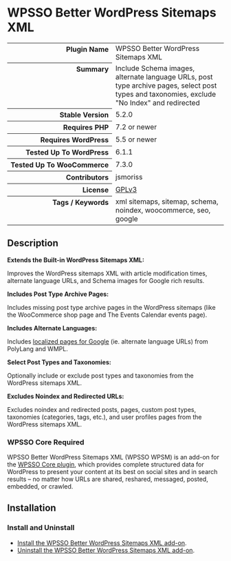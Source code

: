 <h1>WPSSO Better WordPress Sitemaps XML</h1>

<table>
<tr><th align="right" valign="top" nowrap>Plugin Name</th><td>WPSSO Better WordPress Sitemaps XML</td></tr>
<tr><th align="right" valign="top" nowrap>Summary</th><td>Include Schema images, alternate language URLs, post type archive pages, select post types and taxonomies, exclude &quot;No Index&quot; and redirected</td></tr>
<tr><th align="right" valign="top" nowrap>Stable Version</th><td>5.2.0</td></tr>
<tr><th align="right" valign="top" nowrap>Requires PHP</th><td>7.2 or newer</td></tr>
<tr><th align="right" valign="top" nowrap>Requires WordPress</th><td>5.5 or newer</td></tr>
<tr><th align="right" valign="top" nowrap>Tested Up To WordPress</th><td>6.1.1</td></tr>
<tr><th align="right" valign="top" nowrap>Tested Up To WooCommerce</th><td>7.3.0</td></tr>
<tr><th align="right" valign="top" nowrap>Contributors</th><td>jsmoriss</td></tr>
<tr><th align="right" valign="top" nowrap>License</th><td><a href="https://www.gnu.org/licenses/gpl.txt">GPLv3</a></td></tr>
<tr><th align="right" valign="top" nowrap>Tags / Keywords</th><td>xml sitemaps, sitemap, schema, noindex, woocommerce, seo, google</td></tr>
</table>

<h2>Description</h2>

<!-- about -->

<p><strong>Extends the Built-in WordPress Sitemaps XML:</strong></p>

<p>Improves the WordPress sitemaps XML with article modification times, alternate language URLs, and Schema images for Google rich results.</p>

<!-- /about -->

<p><strong>Includes Post Type Archive Pages:</strong></p>

<p>Includes missing post type archive pages in the WordPress sitemaps (like the WooCommerce shop page and The Events Calendar events page).</p>

<p><strong>Includes Alternate Languages:</strong></p>

<p>Includes <a href="https://developers.google.com/search/docs/advanced/crawling/localized-versions#sitemap">localized pages for Google</a> (ie. alternate language URLs) from PolyLang and WMPL.</p>

<p><strong>Select Post Types and Taxonomies:</strong></p>

<p>Optionally include or exclude post types and taxonomies from the WordPress sitemaps XML.</p>

<p><strong>Excludes Noindex and Redirected URLs:</strong></p>

<p>Excludes noindex and redirected posts, pages, custom post types, taxonomies (categories, tags, etc.), and user profiles pages from the WordPress sitemaps XML.</p>

<h3>WPSSO Core Required</h3>

<p>WPSSO Better WordPress Sitemaps XML (WPSSO WPSM) is an add-on for the <a href="https://wordpress.org/plugins/wpsso/">WPSSO Core plugin</a>, which provides complete structured data for WordPress to present your content at its best on social sites and in search results – no matter how URLs are shared, reshared, messaged, posted, embedded, or crawled.</p>

<h2>Installation</h2>

<h3 class="top">Install and Uninstall</h3>

<ul>
<li><a href="https://wpsso.com/docs/plugins/wpsso-wp-sitemaps/installation/install-the-plugin/">Install the WPSSO Better WordPress Sitemaps XML add-on</a>.</li>
<li><a href="https://wpsso.com/docs/plugins/wpsso-wp-sitemaps/installation/uninstall-the-plugin/">Uninstall the WPSSO Better WordPress Sitemaps XML add-on</a>.</li>
</ul>

